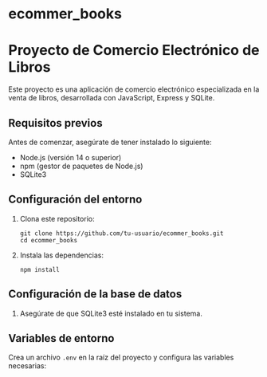 # ecommer_books

# Proyecto de Comercio Electrónico de Libros

Este proyecto es una aplicación de comercio electrónico especializada en la venta de libros, desarrollada con JavaScript, Express y SQLite.

## Requisitos previos

Antes de comenzar, asegúrate de tener instalado lo siguiente:

- Node.js (versión 14 o superior)
- npm (gestor de paquetes de Node.js)
- SQLite3

## Configuración del entorno

1. Clona este repositorio:
   ```
   git clone https://github.com/tu-usuario/ecommer_books.git
   cd ecommer_books
   ```

2. Instala las dependencias:
   ```
   npm install
   ```

## Configuración de la base de datos

1. Asegúrate de que SQLite3 esté instalado en tu sistema.

## Variables de entorno

Crea un archivo `.env` en la raíz del proyecto y configura las variables necesarias:

